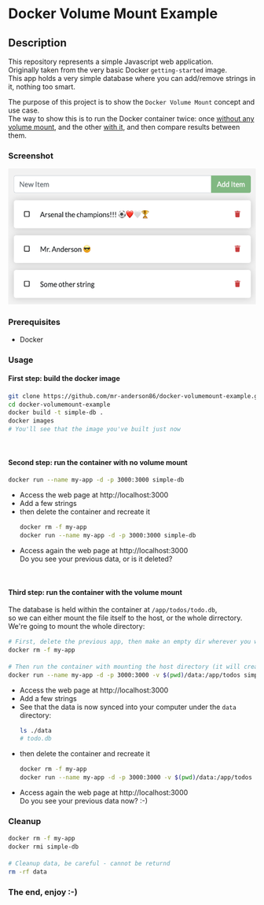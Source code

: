 # Docker Volume Mount Example

## Description

This repository represents a simple Javascript web application.  
Originally taken from the very basic Docker `getting-started` image.  
This app holds a very simple database where you can add/remove strings in it, nothing too smart.  
  
The purpose of this project is to show the `Docker Volume Mount` concept and use case.  
The way to show this is to run the Docker container twice: once [without any volume mount](#second-step-run-the-container-with-no-volume-mount), and the other [with it](#third-step-run-the-container-with-the-volume-mount), and then compare results between them.  

### Screenshot
<img src="screenshot.png" alt="screenshot" width="529" height="276">

### Prerequisites
* Docker

### Usage
#### First step: build the docker image
```bash
git clone https://github.com/mr-anderson86/docker-volumemount-example.git
cd docker-volumemount-example
docker build -t simple-db .
docker images
# You'll see that the image you've built just now
```
<br/>

#### Second step: run the container with no volume mount
```bash
docker run --name my-app -d -p 3000:3000 simple-db
```
* Access the web page at http://localhost:3000
* Add a few strings
* then delete the container and recreate it  
  ```bash
  docker rm -f my-app
  docker run --name my-app -d -p 3000:3000 simple-db
  ```
* Access again the web page at http://localhost:3000  
  Do you see your previous data, or is it deleted?

<br/>

#### Third step: run the container with the volume mount
The database is held within the container at `/app/todos/todo.db`,  
so we can either mount the file itself to the host, or the whole dirrectory.  
We're going to mount the whole directory:
```bash
# First, delete the previous app, then make an empty dir wherever you want
docker rm -f my-app

# Then run the container with mounting the host directory (it will create 'data' directory here) into the DB dir in the container as follows:
docker run --name my-app -d -p 3000:3000 -v $(pwd)/data:/app/todos simple-db
```
* Access the web page at http://localhost:3000
* Add a few strings
* See that the data is now synced into your computer under the `data` directory:  
  ```bash
  ls ./data
  # todo.db
  ```
* then delete the container and recreate it  
  ```bash
  docker rm -f my-app
  docker run --name my-app -d -p 3000:3000 -v $(pwd)/data:/app/todos simple-db
  ```
* Access again the web page at http://localhost:3000  
  Do you see your previous data now? :-)
  
### Cleanup
```bash
docker rm -f my-app
docker rmi simple-db

# Cleanup data, be careful - cannot be returnd
rm -rf data
```

### The end, enjoy :-)